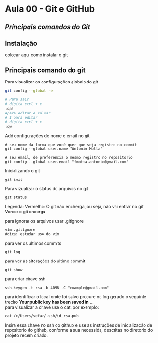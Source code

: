 # Aula 00 - Git e GitHub
## _Principais comandos do Git_
## Instalação
colocar aqui como instalar o git

## Principais comando do git
Para visualizar as configurações globais do git
```sh
git config --global -e
```
```sh
# Para sair
# digita ctrl + c
:qa!
#para editar e salvar
# I para editar
# digita ctrl + c
:qw
```
Add configurações de nome e email no git
```
# seu nome da forma que você quer que seja registro no commit
git config --global user.name "Antonio Motta"

# seu email, de preferencia o mesmo registro no repositorio
git config --global user.email "fmotta.antonio@gmail.com"
```
Inicializando o git
```
git init
```
Para vizualizar o status do arquivos no git
```
git status
```
Legenda:
Vermelho: O git não encherga, ou seja, não vai entrar no git
Verde: o git enxerga

para ignorar os arquivos usar .gitignore
```
vim .gitignore
#dica: estudar uso do vim
```
para ver os ultimos commits
```
git log
```
para ver as alterações do ultimo commit
```
git show
```
para criar chave ssh
```
ssh-keygen -t rsa -b 4096 -C "example@gmail.com"
```
para identificar o local onde foi salvo procure no log gerado o seguinte trecho
<b>Your public key has been saved in</b> ... <br/>
para visualizar a chave use o cat, por exemplo:
```
cat /c/Users/sefaz/.ssh/id_rsa.pub
```
Insira essa chave no ssh do github e use as instruções de inicialização de repositorio do github, conforme a sua necessida, descritas no diretorio do projeto recem criado.